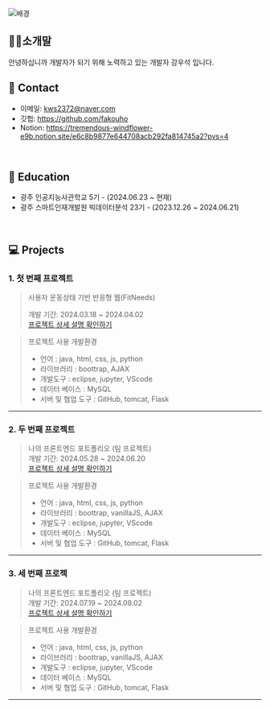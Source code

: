 ![배경](https://github.com/user-attachments/assets/22108180-7584-4733-9c25-c785502de381)


## 👩‍💻소개말
 안녕하십니까 개발자가 되기 위해 노력하고 있는 개발자 강우석 입니다.
</br>

## :pushpin: Contact
- 이메일: kws2372@naver.com
- 깃헙: https://github.com/fakouho
- Notion: https://tremendous-windflower-e9b.notion.site/e6c8b9877e644708acb292fa814745a2?pvs=4
</br>

## 🛫 Education
- 광주 인공지능사관학교 5기 - (2024.06.23 ~ 현재)
- 광주 스마트인재개발원 빅데이터분석 23기 - (2023.12.26 ~ 2024.06.21)
</br>

## 💻 Projects
### 1. 첫 번째 프로젝트
> 사용자 운동상태 기반 반응형 웹(FitNeeds)
> 
> 개발 기간: 2024.03.18 ~ 2024.04.02  
>[프로젝트 상세 설명 확인하기](https://github.com/fakouho/FitNeeds/tree/main)

> 프로젝트 사용 개발환경
>- 언어 : java, html, css, js, python
>- 라이브러리 : boottrap, AJAX
>- 개발도구 : eclipse, jupyter, VScode
>- 데이터 베이스 : MySQL
>- 서버 및 협업 도구 : GitHub, tomcat, Flask
>  
---
### 2. 두 번째 프로젝트
>나의 프론트엔드 포트폴리오 (팀 프로젝트)  
>개발 기간: 2024.05.28 ~ 2024.06.20  
>[프로젝트 상세 설명 확인하기](https://github.com/fakouho/normALearn)

> 프로젝트 사용 개발환경
>- 언어 : java, html, css, js, python
>- 라이브러리 : boottrap, vanillaJS, AJAX
>- 개발도구 : eclipse, jupyter, VScode
>- 데이터 베이스 : MySQL
>- 서버 및 협업 도구 : GitHub, tomcat, Flask
>  
---
### 3. 세 번째 프로젝
>나의 프론트엔드 포트폴리오 (팀 프로젝트)  
>개발 기간: 2024.07.19 ~ 2024.08.02  
>[프로젝트 상세 설명 확인하기](https://github.com/fakouho/yorijori)

> 프로젝트 사용 개발환경
>- 언어 : java, html, css, js, python  
>- 라이브러리 : boottrap, vanillaJS, AJAX
>- 개발도구 : eclipse, jupyter, VScode
>- 데이터 베이스 : MySQL
>- 서버 및 협업 도구 : GitHub, tomcat, Flask
>  
---
